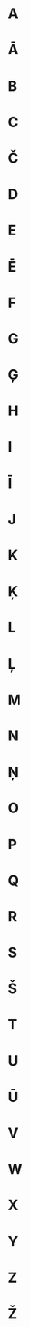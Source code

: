 # A

# Ā

# B

# C

# Č

# D

# E

# Ē

# F

# G

# Ģ

# H

# I

# Ī

# J

# K

# Ķ

# L

# Ļ

# M

# N

# Ņ

# O

# P

# Q

# R

# S

# Š

# T

# U

# Ū

# V

# W

# X

# Y

# Z

# Ž
